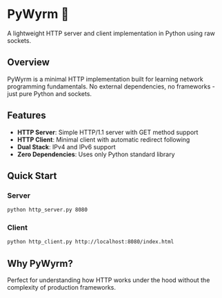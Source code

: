 # PyWyrm 🐍

A lightweight HTTP server and client implementation in Python using raw sockets.

## Overview

PyWyrm is a minimal HTTP implementation built for learning network programming fundamentals. No external dependencies, no frameworks - just pure Python and sockets.

## Features

- **HTTP Server**: Simple HTTP/1.1 server with GET method support
- **HTTP Client**: Minimal client with automatic redirect following  
- **Dual Stack**: IPv4 and IPv6 support
- **Zero Dependencies**: Uses only Python standard library

## Quick Start

### Server
```bash
python http_server.py 8080
```

### Client
```bash
python http_client.py http://localhost:8080/index.html
```

## Why PyWyrm?

Perfect for understanding how HTTP works under the hood without the complexity of production frameworks.
